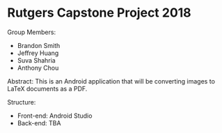 # Rutgers Capstone Project 2018

Group Members:
 - Brandon Smith
 - Jeffrey Huang
 - Suva Shahria
 - Anthony Chou

Abstract:
	This is an Android application that will be converting images to LaTeX documents as a PDF.

Structure:
 - Front-end: Android Studio
 - Back-end: TBA
